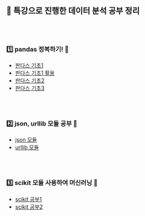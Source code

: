 ## 📠 특강으로 진행한 데이터 분석 공부 정리

<br>
<br>

### 1️⃣ pandas 정복하기! 🐼

- <a href="https://github.com/YuLim2/BSSM_Data/blob/master/pandas_basic.ipynb">판다스 기초1</a>
- <a href="https://github.com/YuLim2/BSSM_Data/blob/master/pandas_basic_%ED%99%9C%EC%9A%A9.ipynb">판다스 기초1 활용</a>
- <a href="https://github.com/YuLim2/BSSM_Data/blob/master/pandas_basic2.ipynb">판다스 기초2</a>
- <a href="https://github.com/YuLim2/BSSM_Data/blob/master/pandas_basic3.ipynb">판다스 기초3</a>

<br>
<br>

### 2️⃣ json, urllib 모듈 공부 🔨

- <a href="https://github.com/YuLim2/BSSM_Data/blob/master/json.ipynb">json 모듈</a>
- <a href="https://github.com/YuLim2/BSSM_Data/blob/master/urllib.ipynb">urllib 모듈</a>

<br>
<br>

### 3️⃣ scikit 모듈 사용하여 머신러닝 🎢

- <a href="https://github.com/YuLim2/BSSM_Data/blob/master/scikitlearn.ipynb">scikit 공부1</a>
- <a href="https://github.com/YuLim2/BSSM_Data/blob/master/scikitlearn2.ipynb">scikit 공부2</a>
